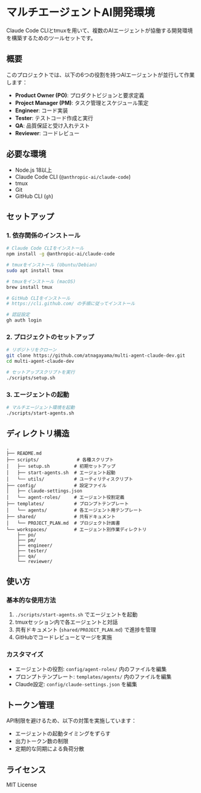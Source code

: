 # マルチエージェントAI開発環境

Claude Code CLIとtmuxを用いて、複数のAIエージェントが協働する開発環境を構築するためのツールセットです。

## 概要

このプロジェクトでは、以下の6つの役割を持つAIエージェントが並行して作業します：

- **Product Owner (PO)**: プロダクトビジョンと要求定義
- **Project Manager (PM)**: タスク管理とスケジュール策定
- **Engineer**: コード実装
- **Tester**: テストコード作成と実行
- **QA**: 品質保証と受け入れテスト
- **Reviewer**: コードレビュー

## 必要な環境

- Node.js 18以上
- Claude Code CLI (`@anthropic-ai/claude-code`)
- tmux
- Git
- GitHub CLI (`gh`)

## セットアップ

### 1. 依存関係のインストール

```bash
# Claude Code CLIをインストール
npm install -g @anthropic-ai/claude-code

# tmuxをインストール (Ubuntu/Debian)
sudo apt install tmux

# tmuxをインストール (macOS)
brew install tmux

# GitHub CLIをインストール
# https://cli.github.com/ の手順に従ってインストール

# 認証設定
gh auth login
```

### 2. プロジェクトのセットアップ

```bash
# リポジトリをクローン
git clone https://github.com/atnagayama/multi-agent-claude-dev.git
cd multi-agent-claude-dev

# セットアップスクリプトを実行
./scripts/setup.sh
```

### 3. エージェントの起動

```bash
# マルチエージェント環境を起動
./scripts/start-agents.sh
```

## ディレクトリ構造

```
.
├── README.md
├── scripts/              # 各種スクリプト
│   ├── setup.sh         # 初期セットアップ
│   ├── start-agents.sh  # エージェント起動
│   └── utils/           # ユーティリティスクリプト
├── config/              # 設定ファイル
│   ├── claude-settings.json
│   └── agent-roles/     # エージェント役割定義
├── templates/           # プロンプトテンプレート
│   └── agents/          # 各エージェント用テンプレート
├── shared/              # 共有ドキュメント
│   └── PROJECT_PLAN.md  # プロジェクト計画書
└── workspaces/          # エージェント別作業ディレクトリ
    ├── po/
    ├── pm/
    ├── engineer/
    ├── tester/
    ├── qa/
    └── reviewer/
```

## 使い方

### 基本的な使用方法

1. `./scripts/start-agents.sh` でエージェントを起動
2. tmuxセッション内で各エージェントと対話
3. 共有ドキュメント (`shared/PROJECT_PLAN.md`) で進捗を管理
4. GitHubでコードレビューとマージを実施

### カスタマイズ

- エージェントの役割: `config/agent-roles/` 内のファイルを編集
- プロンプトテンプレート: `templates/agents/` 内のファイルを編集
- Claude設定: `config/claude-settings.json` を編集

## トークン管理

API制限を避けるため、以下の対策を実施しています：

- エージェントの起動タイミングをずらす
- 出力トークン数の制限
- 定期的な同期による負荷分散

## ライセンス

MIT License
